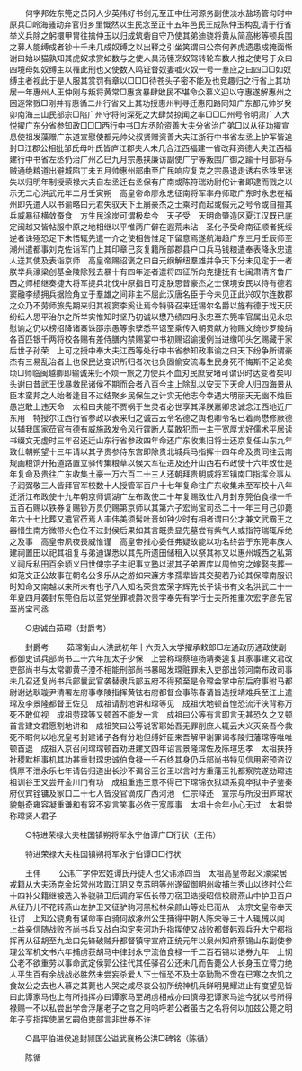 <!-- { "loadSidebar": true } -->
　　何字邦佐东筦之员冈人少英伟好书剑元至正中仕河源务副使淡水盐场管勾时中原兵□岭海骚动弃官归乡里慨然以生民念至正十五年邑民王成陈仲玉构乱请于行省举义兵除之躬擐甲冑往擒仲玉以归成筑砦自守乃使其弟迪骁将黄从简高彬等顿兵围之募人能缚成者钞十千未几成奴缚之以出释之引坐笑谓曰公奈何养虎遗患成掩面惭谢曰始以猫孰知其虎奴求赏如数与之使人具汤镬烹奴驾转轮车数人推之使号于众曰四境母如奴缚主以罹此刑也又使数人鸣钲督奴妻嘘火奴一号一羣应之曰四□□如奴缚主者视此于是人服其赏罚有章以□□□待苍头子密不能及也竞趣归之行省上其功居一年惠州人王仲刚与叛将黄常□惠贪暴肆敓民不堪命众慕义迎以守惠遂解惠州之困逐常戮□刚并有惠循二州行省又上其功授惠州判寻迁惠阳路同知广东都元帅岁癸卯南海三山民部宗□陷广州守将何深死之大肆焚掠闻之率□□□州号令明肃广人大悦擢广东分省参知政□□□西行中书□左丞阶资善大夫分省治广弟□以从征功擢宣息使祖发藻赠广东道宣慰使都元帅父叔贤赠资善大夫江浙行中书省左丞上护军皆追封□江郡公相妣邹氏母叶氏皆庐江郡夫人未几合江西福建一省改拜资德大夫江西福建行中书省左丞仍治广州乙巳九月宗愚挟廉访副使广宁等叛围广御之踰十月部将与贼通绝粮道出避城陷丁未五月帅惠州部曲至广民响应复克之宗愚退走诱右丞铁里迷失以归明年制授荣禄大夫自左丞迁右丞保有广南或陈符瑞劝尉佗计者即逮而戮之以示无二心洪武元年二月壬寅朔　高皇帝命廖永忠征南将军率舟师取广东时永忠在福州即先遣人以书谕略曰元君失驭天下土崩豪杰之士乘时而起或假元之号令或自擅其兵威暴征横敛蚕食　方生民涂炭可谓极矣今　天子受　天明命肇造区夏江汉既已底定闽越又皆帖服中原之地相继以平惟两广僻在遐荒未沾　圣化予受命南征顺者抚绥逆者诛殛恐足下未悟辄先遣一介之使相告惟足下留意焉遂航海趋广东三月壬辰师至潮州遣都事刘克佐诣军门上其印章己亥复籍所部郡县户口兵马钱粮遣奉表降永忠遣人送其使及表诣京师　高皇帝赐诏褒之曰自元纲解纽羣雄并争天下分未见定于一者朕举兵濠梁创基金陵除残去暴十有四年迩者遣将四征所向克捷抚有七闽肃清齐鲁广西之师相继奏捷大将军提兵北伐中原指日可定朕思昔豪杰之士保境安民以待有德若窦融李绩拥兵据险角立于羣雄之间非主不屈此汉唐名臣于今未见正此兴叹尔连数郡之众乃不劳师旅先期来归其视窦李奚让焉今特驿召来廷锡尔名爵以旌有德于戏天厌纷纭人思平治尔之所举实惟知时坚乃初诚以懋乃绩四月永忠至东筦率官属出见永忠慰谕之仍以榜招降诸寨诛邵宗愚等余孽悉平诏至乘传入朝贡献方物赐文绮纱罗绫绢各百匹银千两将校各赐有差侍膳内禁赐宴中书初赐诏谕援例当进缴叩头乞赐藏于家后世子孙荣　上可之授中奉大夫江西等处行中书省参知政事谕之曰天下纷争所谓豪杰有三易乱治者上也保民达变识所归者次也负固偷安流毒生民身死不悔斯不足论矣顷□师临闽越卿即输诚来归不烦一旅之力使兵不血刃民庶安堵可谓识时达变者矣叩头谢曰昔武王伐暴救民诸侯不期而会者八百今主上除乱以安天下天命人归四海景从臣本蛮邦之人始者逢目不过结聚乡民保生之计实无他志今幸遇大明丽天无幽不烛臣愚岂敢上违天命　太祖曰夫能不贾祸于生灵者必世享其泽朕嘉卿忠诚念江西地近广东用　特授尔江西行省参政以表来归之诚古云令名德之舆也卿令名已着尚懋修厥德以辅我国家莅官有德有威施政发令风行霆断人莫敢犯而一主于宽厚尤好儒术平居读书缀文无虚时三年召还迁山东行省参政四年命还广东收集旧将士还京复任山东九年致仕朝朔望十三年请以其子贵参侍东宫即除贵北城兵马指挥十四年命及贵同往云南规画粮饷开拓道路置立驿传集粮草以候大军征进及还升山西右布政使十六年致仕是年复命及贵往广东收集土豪一万六百二十三人还朝拜贵明威将军镇南□指挥佥事从子润弼敬三人皆拜官军校数十人授管军百户十七年复命往广东收集未至军校十八年迁浙江布政使十九年朝京师调湖广左布政使二十年复赐致仕八月封东筦伯食禄一千五百石赐以铁券复赐钞万贯仍赐第京师以其第六子宏尚宝司丞二十一年三月己卯薨年六十七比葬又遣官莅焉人丰伟美须髯吐音如钟少时有相者谓曰公才兼文武霸王之器惜生南方微带火色位不过封侯后果如其言既贵显先墓尝有紫气人或指符瑞辄斥绝之及事　高皇帝夙夜畏威惟谨　高皇帝推心委任弗疑故能以功名终尝于东筦率族人建祠置田以祀其祖复与弟迪谋悉以其先所遗田储租入以祭其祢又以惠州城西之私第义祠斥私田百余顷义田世俾宗子主祀事立塾以淑其子弟置库以周恤穷之嫁娶丧葬一如范文正公故事在朝名公多乐从之游如宋濂方孝孺辈皆其交契若乃论其保障南服识时知命又南越以来所未有也子八人知名荣贵宏荣字辉先长子读书有文名洪武二十一年夏四月袭封东筦伯后以蓝党坐罪裭爵次贵字奉先有学行士夫所推重次宏字彦先官至尚宝司丞 

　　○忠诚白茹瑺（封爵考） 

　　封爵考 
　　茹瑺衡山人洪武初年十六贡入太学擢承敕郎□左通政历通政使副都御史试兵部尚书二十六年加太子少保　上尝称瑺蔡瑄杨靖秦逵复其家事建文君改吏部尚书与太常卿黄子澄不相能刑部尚书暴昭发瑺赃罪未入吏部出领河南布政司事未几召还复尚书兵部曩武官袭替隶兵部五府不得预至是令瑺会掌中前后府事驸马都尉谢达耿璇尹清署左府事孝陵指挥黄铉右府都督佥事陈春请旨选授靖难兵至江上遣瑺及李景隆都督王佐见　成祖请割地讲和瑺等见　成祖伏地顿首惶恐流汗浃背称万死不敢仰视　成祖劳瑺等又顿首不能发一言　成祖曰公等有言即言无甚恐久之又顿首言建文君愿割地讲和　成祖笑曰公等说客耶始吾无罪削庶人辄云大义灭亲吾今救死不暇何以地况皇考封建诸子各有分地但缚奸臣来吾解甲谢罪谒孝陵归藩瑺等唯唯顿首退　成祖入京召问瑺瑺顿首劝进建文四年诏言景隆瑺佐及陈瑄忠孝　太祖扶持社稷默相事机其功甚重封瑺忠诚伯食禄一千石终其身仍兵部尚书特见信用密预咨议慎厚不泄永乐七年请告归道出长沙不谒谷王谷王以言时方重藩王礼都察院遂劾瑺违　祖训谷王又尝开金川门有功　成祖重违王意不得已下瑺锦衣狱颂系竟卒狱中子鉴秦府仪宾铨镛及家口二十七人皆没官谪戍广西河池　仁宗释还　宣宗与所没田庐瑺状貌魁奇雍容凝重谦和有容不妄言笑事必依于宽厚事　太祖十余年小心无过　太祖尝称瑺贤人君子 

　　○特进荣禄大夫柱国镇朔将军永宁伯谭广□行状（王伟） 

　　特进荣禄大夫柱国镇朔将军永宁伯谭□□行状 

　　王伟 
　　公讳广字仲宏姓谭氏丹徒人也父讳添四当　太祖高皇帝起义濠梁居戎籍从大夫汤克金坛常州攻取江阴又克苏明等州遂留御明州收捕兰秀山以终时公年十四补父籍继被选入补骁骑卫后调府军伍长带刀宿卫诰授昭信校尉燕山中护卫百户从征乃儿不花转燕山左护卫又征驴驹河黑松林朵颜山等处巳而从　太宗文皇帝奉天征讨　上知公骁勇有谋命率百骑伺敌涿州公生捕得中朝人陈荣等三十人辄械以闻　上益亲信随战败齐尚书兵又战白沟定夹河功升指挥使又战败都督韩观兵升大宁都指挥再从征胡至九龙口先锋破贼升都督镇守宣府正统元年以泉州知府蔡锡山东副使参理公军机文书六年捕虏获胡马中律封永宁流伯食禄一千二百石锡以诰券九年　上悯公老不欲重劳以事命武定侯郭公往代其任驿召公还未几而告薨公人长身玉立膂力绝人平生百有余战战必胜然未尝妄杀爱人下士恒恐不及士卒勤勚不啻在已寒之衣饥之食故公之去也人慕之其薨也人哭之咸尽哀公初所统神机兵鲜明晃耀进止有度望见皆曰此谭家马也上有所指挥亦曰谭家马至胡虏相戒亦曰慎母犯谭家马迨今犹以号所得禄赐一不以私尝出学舍浮屠老子之宫之用呜呼若公者虽古之名将何以加兹公薨之明年子亨指挥使屡乞嗣伯吏部言非世券不许 

　　○昌平伯进侯追封颕国公谥武襄杨公洪□碑铭（陈循） 

　　陈循 

